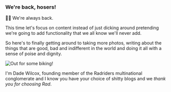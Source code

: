 ### We're back, hosers!

🚴💨 We're always back.

This time let's focus on content instead of just dicking around pretending we're going to add functionality that we all know we'll never add.

So here's to finally getting around to taking more photos, writing about the things that are good, bad and indifferent in the world and doing it all with a sense of poise and dignity.

![Out for some biking!](https://i.ibb.co/6Brv13X/2021-06-25-out-biking.png 'The Author cycling on a gravel bike down a flower-filled path.')

I'm Dade Wilcox, founding member of the Radriders multinational conglomerate and I know you have your choice of shitty blogs and we *thank you for choosing Rad*.

